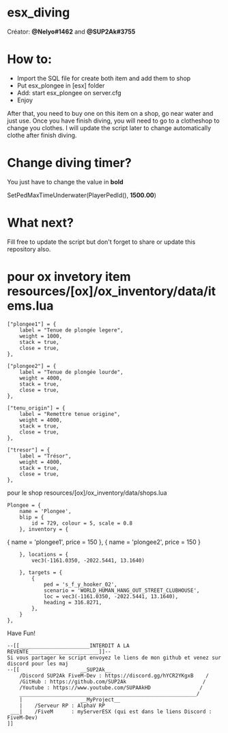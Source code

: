 # esx_diving

Créator: **@Nelyo#1462** and **@SUP2Ak#3755**

# How to:
 - Import the SQL file for create both item and add them to shop
 - Put esx_plongee in [esx] folder
 - Add: start esx_plongee on server.cfg
 - Enjoy

After that, you need to buy one on this item on a shop, go near water and just use.
Once you have finish diving, you will need to go to a clotheshop to change you clothes.
I will update the script later to change automatically clothe after finish diving. 

# Change diving timer?
You just have to change the value in **bold**

SetPedMaxTimeUnderwater(PlayerPedId(), **1500.00**)

# What next?
Fill free to update the script but don't forget to share or update this repository also.

# pour ox invetory item resources/[ox]/ox_inventory/data/items.lua

	["plongee1"] = {
		label = "Tenue de plongée legere",
		weight = 1000,
		stack = true,
		close = true,
	},
    
	["plongee2"] = {
		label = "Tenue de plongée lourde",
		weight = 4000,
		stack = true,
		close = true,
	},
   
	["tenu_origin"] = {
		label = "Remettre tenue origine",
		weight = 4000,
		stack = true,
		close = true,
	},

	["tresor"] = {
		label = "Trésor",
		weight = 4000,
		stack = true,
		close = true,
	},
	
pour le shop resources/[ox]/ox_inventory/data/shops.lua

	Plongee = {
		name = 'Plongee',
		blip = {
			id = 729, colour = 5, scale = 0.8
		}, inventory = {

   { name = 'plongee1', price = 150 },
			{ name = 'plongee2', price = 150 }
			
		}, locations = {
			vec3(-1161.0350, -2022.5441, 13.1640)
			
		}, targets = {
			{
                ped = 's_f_y_hooker_02',
                scenario = 'WORLD_HUMAN_HANG_OUT_STREET_CLUBHOUSE',
                loc = vec3(-1161.0350, -2022.5441, 13.1640),
                heading = 316.8271,
            },
		}
	},

Have Fun!

```
--[[_______________________INTERDIT A LA REVENTE_______________________]]--
Si vous partager ke script envoyez le liens de mon github et venez sur discord pour les maj
--[[					__SUP2Ak__                            
    /Discord SUP2Ak FiveM-Dev : https://discord.gg/hYCR2YKgxB    /  
    /GitHub : https://github.com/SUP2Ak	                        /   
    /Youtube : https://www.youtube.com/SUPAAkHD                /
    __________________________________________________________/
    |                   __MyProject__
    |    /Serveur RP : AlphaV RP
 ___|    /FiveM      : myServerESX (qui est dans le liens Discord : FiveM-Dev)					  
]]
```
